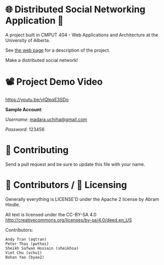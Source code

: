 🌐 Distributed Social Networking Application 📱 
===================================

A project built in CMPUT 404 - Web Applications and Architecture at the University of Alberta.

See [the web page](https://uofa-cmput404.github.io/general/project.html) for a description of the project.

Make a distributed social network!

📽️ Project Demo Video
============

https://youtu.be/vIQlpqE3SDo

**Sample Account**:

_Username_: madara.uchiha@gmail.com

_Password_: 123456

🤝 Contributing
============

Send a pull request and be sure to update this file with your name.

👥 Contributors / 📄 Licensing
========================

Generally everything is LICENSE'D under the Apache 2 license by Abram Hindle.

All text is licensed under the CC-BY-SA 4.0 http://creativecommons.org/licenses/by-sa/4.0/deed.en_US

Contributors:

    Andy Tran (aqtran)
    Peter Thai (pwthai)
    Sheikh Safwan Hossain (sheikhsa)
    Viet Chu (vchu1)
    Bohan Yao (byao2)
